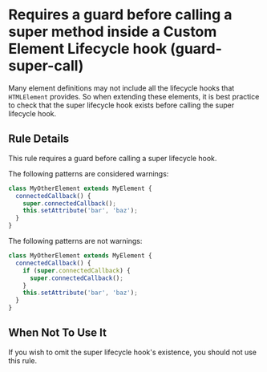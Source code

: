 # Requires a guard before calling a super method inside a Custom Element Lifecycle hook (guard-super-call)

Many element definitions may not include all the lifecycle hooks that `HTMLElement` provides. So
when extending these elements, it is best practice to check that the super lifecycle hook exists
before calling the super lifecycle hook.

## Rule Details

This rule requires a guard before calling a super lifecycle hook.

The following patterns are considered warnings:

```ts
class MyOtherElement extends MyElement {
  connectedCallback() {
    super.connectedCallback();
    this.setAttribute('bar', 'baz');
  }
}
```

The following patterns are not warnings:

```ts
class MyOtherElement extends MyElement {
  connectedCallback() {
    if (super.connectedCallback) {
      super.connectedCallback();
    }
    this.setAttribute('bar', 'baz');
  }
}
```

## When Not To Use It

If you wish to omit the super lifecycle hook's existence, you should not use this rule.
